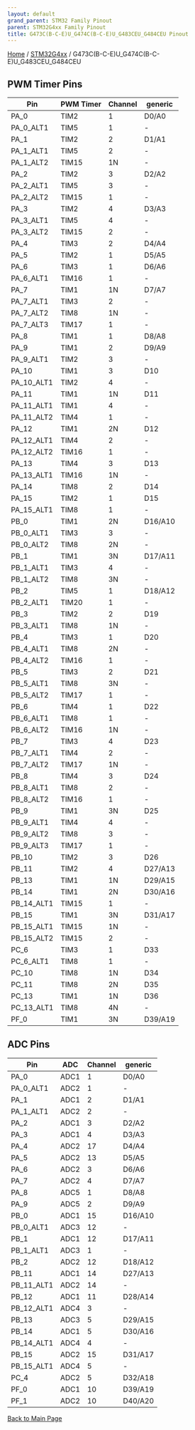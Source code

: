 ```yaml
---
layout: default
grand_parent: STM32 Family Pinout
parent: STM32G4xx Family Pinout
title: G473C(B-C-E)U_G474C(B-C-E)U_G483CEU_G484CEU Pinout
---
```


[Home](../../index.md) / [STM32G4xx](../index.md) / G473C(B-C-E)U_G474C(B-C-E)U_G483CEU_G484CEU

## PWM Timer Pins

| Pin | PWM Timer | Channel | generic |
| --- | --- | --- | --- |
| PA_0 | TIM2 | 1 | D0/A0 |
| PA_0_ALT1 | TIM5 | 1 | - |
| PA_1 | TIM2 | 2 | D1/A1 |
| PA_1_ALT1 | TIM5 | 2 | - |
| PA_1_ALT2 | TIM15 | 1N | - |
| PA_2 | TIM2 | 3 | D2/A2 |
| PA_2_ALT1 | TIM5 | 3 | - |
| PA_2_ALT2 | TIM15 | 1 | - |
| PA_3 | TIM2 | 4 | D3/A3 |
| PA_3_ALT1 | TIM5 | 4 | - |
| PA_3_ALT2 | TIM15 | 2 | - |
| PA_4 | TIM3 | 2 | D4/A4 |
| PA_5 | TIM2 | 1 | D5/A5 |
| PA_6 | TIM3 | 1 | D6/A6 |
| PA_6_ALT1 | TIM16 | 1 | - |
| PA_7 | TIM1 | 1N | D7/A7 |
| PA_7_ALT1 | TIM3 | 2 | - |
| PA_7_ALT2 | TIM8 | 1N | - |
| PA_7_ALT3 | TIM17 | 1 | - |
| PA_8 | TIM1 | 1 | D8/A8 |
| PA_9 | TIM1 | 2 | D9/A9 |
| PA_9_ALT1 | TIM2 | 3 | - |
| PA_10 | TIM1 | 3 | D10 |
| PA_10_ALT1 | TIM2 | 4 | - |
| PA_11 | TIM1 | 1N | D11 |
| PA_11_ALT1 | TIM1 | 4 | - |
| PA_11_ALT2 | TIM4 | 1 | - |
| PA_12 | TIM1 | 2N | D12 |
| PA_12_ALT1 | TIM4 | 2 | - |
| PA_12_ALT2 | TIM16 | 1 | - |
| PA_13 | TIM4 | 3 | D13 |
| PA_13_ALT1 | TIM16 | 1N | - |
| PA_14 | TIM8 | 2 | D14 |
| PA_15 | TIM2 | 1 | D15 |
| PA_15_ALT1 | TIM8 | 1 | - |
| PB_0 | TIM1 | 2N | D16/A10 |
| PB_0_ALT1 | TIM3 | 3 | - |
| PB_0_ALT2 | TIM8 | 2N | - |
| PB_1 | TIM1 | 3N | D17/A11 |
| PB_1_ALT1 | TIM3 | 4 | - |
| PB_1_ALT2 | TIM8 | 3N | - |
| PB_2 | TIM5 | 1 | D18/A12 |
| PB_2_ALT1 | TIM20 | 1 | - |
| PB_3 | TIM2 | 2 | D19 |
| PB_3_ALT1 | TIM8 | 1N | - |
| PB_4 | TIM3 | 1 | D20 |
| PB_4_ALT1 | TIM8 | 2N | - |
| PB_4_ALT2 | TIM16 | 1 | - |
| PB_5 | TIM3 | 2 | D21 |
| PB_5_ALT1 | TIM8 | 3N | - |
| PB_5_ALT2 | TIM17 | 1 | - |
| PB_6 | TIM4 | 1 | D22 |
| PB_6_ALT1 | TIM8 | 1 | - |
| PB_6_ALT2 | TIM16 | 1N | - |
| PB_7 | TIM3 | 4 | D23 |
| PB_7_ALT1 | TIM4 | 2 | - |
| PB_7_ALT2 | TIM17 | 1N | - |
| PB_8 | TIM4 | 3 | D24 |
| PB_8_ALT1 | TIM8 | 2 | - |
| PB_8_ALT2 | TIM16 | 1 | - |
| PB_9 | TIM1 | 3N | D25 |
| PB_9_ALT1 | TIM4 | 4 | - |
| PB_9_ALT2 | TIM8 | 3 | - |
| PB_9_ALT3 | TIM17 | 1 | - |
| PB_10 | TIM2 | 3 | D26 |
| PB_11 | TIM2 | 4 | D27/A13 |
| PB_13 | TIM1 | 1N | D29/A15 |
| PB_14 | TIM1 | 2N | D30/A16 |
| PB_14_ALT1 | TIM15 | 1 | - |
| PB_15 | TIM1 | 3N | D31/A17 |
| PB_15_ALT1 | TIM15 | 1N | - |
| PB_15_ALT2 | TIM15 | 2 | - |
| PC_6 | TIM3 | 1 | D33 |
| PC_6_ALT1 | TIM8 | 1 | - |
| PC_10 | TIM8 | 1N | D34 |
| PC_11 | TIM8 | 2N | D35 |
| PC_13 | TIM1 | 1N | D36 |
| PC_13_ALT1 | TIM8 | 4N | - |
| PF_0 | TIM1 | 3N | D39/A19 |


## ADC Pins

| Pin | ADC | Channel | generic |
| --- | --- | --- | --- |
| PA_0 | ADC1 | 1 | D0/A0 |
| PA_0_ALT1 | ADC2 | 1 | - |
| PA_1 | ADC1 | 2 | D1/A1 |
| PA_1_ALT1 | ADC2 | 2 | - |
| PA_2 | ADC1 | 3 | D2/A2 |
| PA_3 | ADC1 | 4 | D3/A3 |
| PA_4 | ADC2 | 17 | D4/A4 |
| PA_5 | ADC2 | 13 | D5/A5 |
| PA_6 | ADC2 | 3 | D6/A6 |
| PA_7 | ADC2 | 4 | D7/A7 |
| PA_8 | ADC5 | 1 | D8/A8 |
| PA_9 | ADC5 | 2 | D9/A9 |
| PB_0 | ADC1 | 15 | D16/A10 |
| PB_0_ALT1 | ADC3 | 12 | - |
| PB_1 | ADC1 | 12 | D17/A11 |
| PB_1_ALT1 | ADC3 | 1 | - |
| PB_2 | ADC2 | 12 | D18/A12 |
| PB_11 | ADC1 | 14 | D27/A13 |
| PB_11_ALT1 | ADC2 | 14 | - |
| PB_12 | ADC1 | 11 | D28/A14 |
| PB_12_ALT1 | ADC4 | 3 | - |
| PB_13 | ADC3 | 5 | D29/A15 |
| PB_14 | ADC1 | 5 | D30/A16 |
| PB_14_ALT1 | ADC4 | 4 | - |
| PB_15 | ADC2 | 15 | D31/A17 |
| PB_15_ALT1 | ADC4 | 5 | - |
| PC_4 | ADC2 | 5 | D32/A18 |
| PF_0 | ADC1 | 10 | D39/A19 |
| PF_1 | ADC2 | 10 | D40/A20 |


[Back to Main Page](../../index.md)